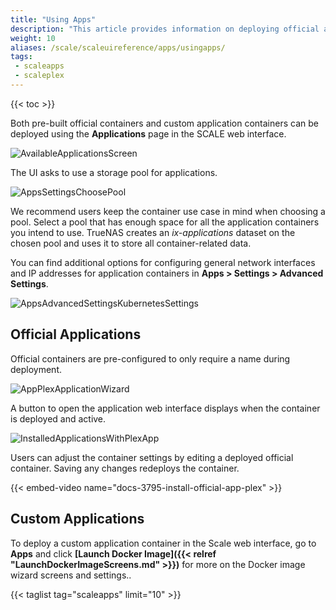 ```yaml
---
title: "Using Apps"
description: "This article provides information on deploying official apps in TrueNAS SCALE."
weight: 10
aliases: /scale/scaleuireference/apps/usingapps/
tags:
 - scaleapps
 - scaleplex
---
```


{{< toc >}}

Both pre-built official containers and custom application containers can be deployed using the **Applications** page in the SCALE web interface.

![AvailableApplicationsScreen](/images/SCALE/22.02/AvailableApplicationsScreen.png "Apps Catalog")

The UI asks to use a storage pool for applications.

![AppsSettingsChoosePool](/images/SCALE/22.02/AppsSettingsChoosePool.png "Choosing a Pool for Apps")

We recommend users keep the container use case in mind when choosing a pool.
Select a pool that has enough space for all the application containers you intend to use.
TrueNAS creates an *ix-applications* dataset on the chosen pool and uses it to store all container-related data.

You can find additional options for configuring general network interfaces and IP addresses for application containers in **Apps > Settings > Advanced Settings**.

![AppsAdvancedSettingsKubernetesSettings](/images/SCALE/22.02/AppsAdvancedSettingsKubernetesSettings.png "Apps Advanced Settings")

## Official Applications

Official containers are pre-configured to only require a name during deployment.

![AppPlexApplicationWizard](/images/SCALE/22.02/AppPlexApplicationWizard.png "Plex App Wizard Application Name")

A button to open the application web interface displays when the container is deployed and active.

![InstalledApplicationsWithPlexApp](/images/SCALE/22.02/InstalledApplicationsWithPlexApp.png "Plex App: Active")

Users can adjust the container settings by editing a deployed official container.
Saving any changes redeploys the container.

{{< embed-video name="docs-3795-install-official-app-plex" >}}

## Custom Applications

To deploy a custom application container in the Scale web interface, go to **Apps** and click **[Launch Docker Image]({{< relref "LaunchDockerImageScreens.md" >}})** for more on the Docker image wizard screens and settings..

{{< taglist tag="scaleapps" limit="10" >}}